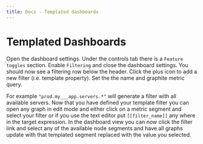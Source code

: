 ```yaml
---
title: Docs - Templated dashboards
---
```


# Templated Dashboards

Open the dashboard settings. Under the controls tab there is a `Feature toggles` section.
Enable `Filtering` and close the dashboard settings. You should now see a filtering row below the header.
Click the plus icon to add a new filter (i.e. template property). Set the the name and graphite metric query.

For example `"prod.my___app.servers.*"` will generate a filter with all available servers.
Now that you have defined your template filter you can open any graph in edit mode and either
click on a metric segment and select your filter or if you use the text editor put `[[filter_name]]`
any where in the target expression. In the dashboard view you can now click the filter link and select
any of the available node segments and have all graphs update with that templated segment replaced with
the value you selected.